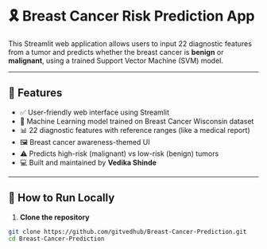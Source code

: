 # 🎗️ Breast Cancer Risk Prediction App

This Streamlit web application allows users to input 22 diagnostic features from a tumor and predicts whether the breast cancer is **benign** or **malignant**, using a trained Support Vector Machine (SVM) model.

---

## 📌 Features

- ✅ User-friendly web interface using Streamlit
- 🧠 Machine Learning model trained on Breast Cancer Wisconsin dataset
- 📊 22 diagnostic features with reference ranges (like a medical report)
- 🖼️ Breast cancer awareness-themed UI
- ⚠️ Predicts high-risk (malignant) vs low-risk (benign) tumors
- 💻 Built and maintained by **Vedika Shinde**

---

## 🚀 How to Run Locally

1. **Clone the repository**

```bash
git clone https://github.com/gitvedhub/Breast-Cancer-Prediction.git
cd Breast-Cancer-Prediction
